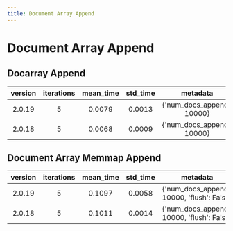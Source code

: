 ```yaml
---
title: Document Array Append
---
```

# Document Array Append

## Docarray Append

| version | iterations | mean_time | std_time | metadata |
| :---: | :---: | :---: | :---: | :---: |
| 2.0.19 | 5 | 0.0079 | 0.0013 | {'num_docs_append': 10000} |
| 2.0.18 | 5 | 0.0068 | 0.0009 | {'num_docs_append': 10000} |
## Document Array Memmap Append

| version | iterations | mean_time | std_time | metadata |
| :---: | :---: | :---: | :---: | :---: |
| 2.0.19 | 5 | 0.1097 | 0.0058 | {'num_docs_append': 10000, 'flush': False} |
| 2.0.18 | 5 | 0.1011 | 0.0014 | {'num_docs_append': 10000, 'flush': False} |

